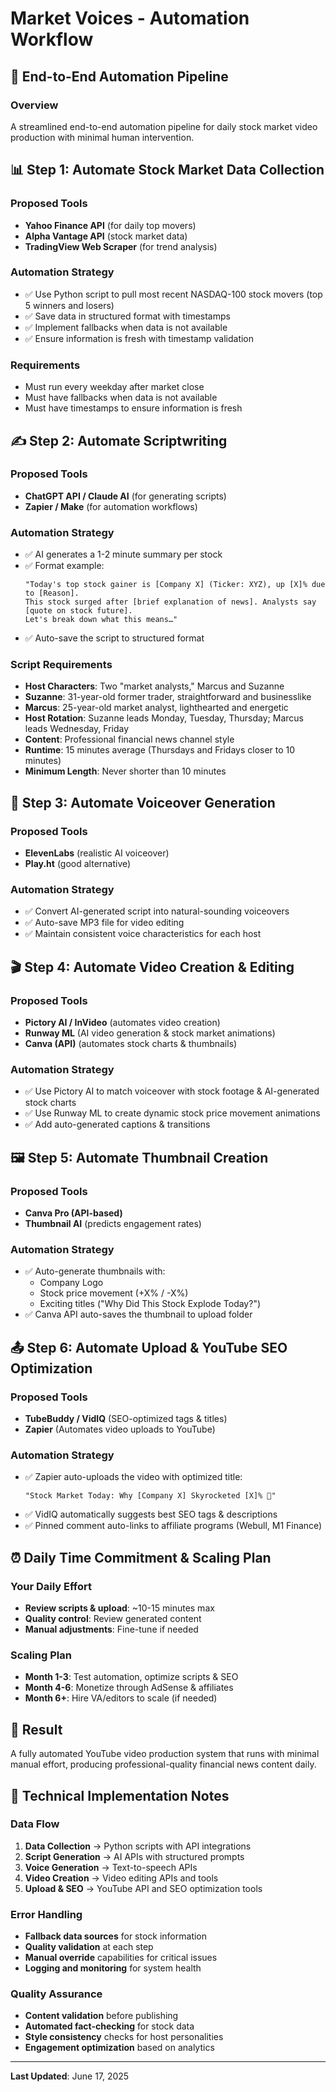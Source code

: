 # Market Voices - Automation Workflow

## 🔄 End-to-End Automation Pipeline

### Overview
A streamlined end-to-end automation pipeline for daily stock market video production with minimal human intervention.

## 📊 Step 1: Automate Stock Market Data Collection

### Proposed Tools
- **Yahoo Finance API** (for daily top movers)
- **Alpha Vantage API** (stock market data)
- **TradingView Web Scraper** (for trend analysis)

### Automation Strategy
- ✅ Use Python script to pull most recent NASDAQ-100 stock movers (top 5 winners and losers)
- ✅ Save data in structured format with timestamps
- ✅ Implement fallbacks when data is not available
- ✅ Ensure information is fresh with timestamp validation

### Requirements
- Must run every weekday after market close
- Must have fallbacks when data is not available
- Must have timestamps to ensure information is fresh

## ✍️ Step 2: Automate Scriptwriting

### Proposed Tools
- **ChatGPT API / Claude AI** (for generating scripts)
- **Zapier / Make** (for automation workflows)

### Automation Strategy
- ✅ AI generates a 1-2 minute summary per stock
- ✅ Format example:
  ```
  "Today's top stock gainer is [Company X] (Ticker: XYZ), up [X]% due to [Reason]. 
  This stock surged after [brief explanation of news]. Analysts say [quote on stock future]. 
  Let's break down what this means…"
  ```
- ✅ Auto-save the script to structured format

### Script Requirements
- **Host Characters**: Two "market analysts," Marcus and Suzanne
- **Suzanne**: 31-year-old former trader, straightforward and businesslike
- **Marcus**: 25-year-old market analyst, lighthearted and energetic
- **Host Rotation**: Suzanne leads Monday, Tuesday, Thursday; Marcus leads Wednesday, Friday
- **Content**: Professional financial news channel style
- **Runtime**: 15 minutes average (Thursdays and Fridays closer to 10 minutes)
- **Minimum Length**: Never shorter than 10 minutes

## 🎤 Step 3: Automate Voiceover Generation

### Proposed Tools
- **ElevenLabs** (realistic AI voiceover)
- **Play.ht** (good alternative)

### Automation Strategy
- ✅ Convert AI-generated script into natural-sounding voiceovers
- ✅ Auto-save MP3 file for video editing
- ✅ Maintain consistent voice characteristics for each host

## 🎬 Step 4: Automate Video Creation & Editing

### Proposed Tools
- **Pictory AI / InVideo** (automates video creation)
- **Runway ML** (AI video generation & stock market animations)
- **Canva (API)** (automates stock charts & thumbnails)

### Automation Strategy
- ✅ Use Pictory AI to match voiceover with stock footage & AI-generated stock charts
- ✅ Use Runway ML to create dynamic stock price movement animations
- ✅ Add auto-generated captions & transitions

## 🖼️ Step 5: Automate Thumbnail Creation

### Proposed Tools
- **Canva Pro (API-based)**
- **Thumbnail AI** (predicts engagement rates)

### Automation Strategy
- ✅ Auto-generate thumbnails with:
  - Company Logo
  - Stock price movement (+X% / -X%)
  - Exciting titles ("Why Did This Stock Explode Today?")
- ✅ Canva API auto-saves the thumbnail to upload folder

## 📤 Step 6: Automate Upload & YouTube SEO Optimization

### Proposed Tools
- **TubeBuddy / VidIQ** (SEO-optimized tags & titles)
- **Zapier** (Automates video uploads to YouTube)

### Automation Strategy
- ✅ Zapier auto-uploads the video with optimized title:
  ```
  "Stock Market Today: Why [Company X] Skyrocketed [X]% 🚀"
  ```
- ✅ VidIQ automatically suggests best SEO tags & descriptions
- ✅ Pinned comment auto-links to affiliate programs (Webull, M1 Finance)

## ⏰ Daily Time Commitment & Scaling Plan

### Your Daily Effort
- **Review scripts & upload**: ~10-15 minutes max
- **Quality control**: Review generated content
- **Manual adjustments**: Fine-tune if needed

### Scaling Plan
- **Month 1-3**: Test automation, optimize scripts & SEO
- **Month 4-6**: Monetize through AdSense & affiliates
- **Month 6+**: Hire VA/editors to scale (if needed)

## 🎯 Result

A fully automated YouTube video production system that runs with minimal manual effort, producing professional-quality financial news content daily.

## 🔧 Technical Implementation Notes

### Data Flow
1. **Data Collection** → Python scripts with API integrations
2. **Script Generation** → AI APIs with structured prompts
3. **Voice Generation** → Text-to-speech APIs
4. **Video Creation** → Video editing APIs and tools
5. **Upload & SEO** → YouTube API and SEO optimization tools

### Error Handling
- **Fallback data sources** for stock information
- **Quality validation** at each step
- **Manual override** capabilities for critical issues
- **Logging and monitoring** for system health

### Quality Assurance
- **Content validation** before publishing
- **Automated fact-checking** for stock data
- **Style consistency** checks for host personalities
- **Engagement optimization** based on analytics

---

**Last Updated**: June 17, 2025 